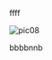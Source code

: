 ffff

![pic08](https://user-images.githubusercontent.com/56030133/178905141-ff57d81d-e3b9-4c09-9bbf-9066022efa6b.jpg)


bbbbnnb

